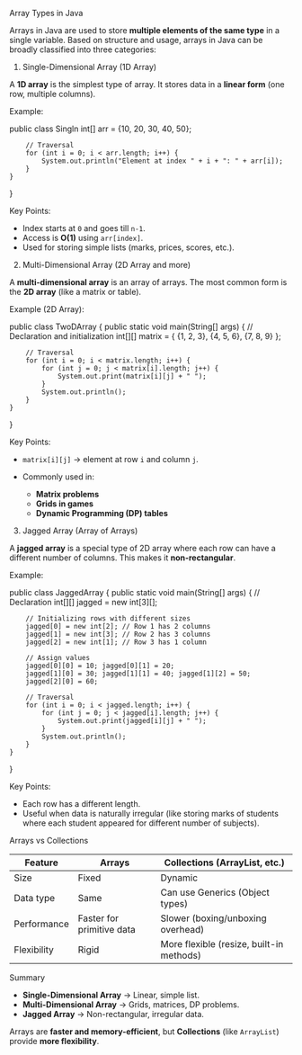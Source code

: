 
 Array Types in Java

Arrays in Java are used to store **multiple elements of the same type** in a single variable. Based on structure and usage, arrays in Java can be broadly classified into three categories:

 1. Single-Dimensional Array (1D Array)

A **1D array** is the simplest type of array.
It stores data in a **linear form** (one row, multiple columns).

Example:


public class Singln
        int[] arr = {10, 20, 30, 40, 50};

        // Traversal
        for (int i = 0; i < arr.length; i++) {
            System.out.println("Element at index " + i + ": " + arr[i]);
        }
    }
}

 Key Points:

* Index starts at `0` and goes till `n-1`.
* Access is **O(1)** using `arr[index]`.
* Used for storing simple lists (marks, prices, scores, etc.).

 2. Multi-Dimensional Array (2D Array and more)

A **multi-dimensional array** is an array of arrays.
The most common form is the **2D array** (like a matrix or table).

 Example (2D Array):

public class TwoDArray {
    public static void main(String[] args) {
        // Declaration and initialization
        int[][] matrix = {
            {1, 2, 3},
            {4, 5, 6},
            {7, 8, 9}
        };

        // Traversal
        for (int i = 0; i < matrix.length; i++) {
            for (int j = 0; j < matrix[i].length; j++) {
                System.out.print(matrix[i][j] + " ");
            }
            System.out.println();
        }
    }
}

 Key Points:

* `matrix[i][j]` → element at row `i` and column `j`.
* Commonly used in:

  * **Matrix problems**
  * **Grids in games**
  * **Dynamic Programming (DP) tables**

 3. Jagged Array (Array of Arrays)

A **jagged array** is a special type of 2D array where each row can have a different number of columns.
This makes it **non-rectangular**.

 Example:

public class JaggedArray {
    public static void main(String[] args) {
        // Declaration
        int[][] jagged = new int[3][];

        // Initializing rows with different sizes
        jagged[0] = new int[2]; // Row 1 has 2 columns
        jagged[1] = new int[3]; // Row 2 has 3 columns
        jagged[2] = new int[1]; // Row 3 has 1 column

        // Assign values
        jagged[0][0] = 10; jagged[0][1] = 20;
        jagged[1][0] = 30; jagged[1][1] = 40; jagged[1][2] = 50;
        jagged[2][0] = 60;

        // Traversal
        for (int i = 0; i < jagged.length; i++) {
            for (int j = 0; j < jagged[i].length; j++) {
                System.out.print(jagged[i][j] + " ");
            }
            System.out.println();
        }
    }
}

 Key Points:

* Each row has a different length.
* Useful when data is naturally irregular (like storing marks of students where each student appeared for different number of subjects).

 Arrays vs Collections

| Feature     | Arrays                    | Collections (ArrayList, etc.)            |
| ----------- | ------------------------- | ---------------------------------------- |
| Size        | Fixed                     | Dynamic                                  |
| Data type   | Same                      | Can use Generics (Object types)          |
| Performance | Faster for primitive data | Slower (boxing/unboxing overhead)        |
| Flexibility | Rigid                     | More flexible (resize, built-in methods) |



 Summary

* **Single-Dimensional Array** → Linear, simple list.
* **Multi-Dimensional Array** → Grids, matrices, DP problems.
* **Jagged Array** → Non-rectangular, irregular data.

Arrays are **faster and memory-efficient**, but **Collections** (like `ArrayList`) provide **more flexibility**.

